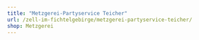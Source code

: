 ```yaml
---
title: "Metzgerei-Partyservice Teicher"
url: /zell-im-fichtelgebirge/metzgerei-partyservice-teicher/
shop: Metzgerei
---
```

